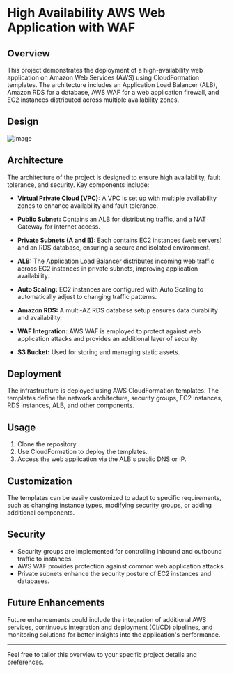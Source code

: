 
# High Availability AWS Web Application with WAF

## Overview

This project demonstrates the deployment of a high-availability web application on Amazon Web Services (AWS) using CloudFormation templates. The architecture includes an Application Load Balancer (ALB), Amazon RDS for a database, AWS WAF for a web application firewall, and EC2 instances distributed across multiple availability zones.

## Design

![image](https://github.com/Amohamed0816/AWS-CloudFormation/assets/127431316/c4ca2ad2-76ff-4ef4-8204-22c9f377c52c)


## Architecture

The architecture of the project is designed to ensure high availability, fault tolerance, and security. Key components include:

- **Virtual Private Cloud (VPC):** A VPC is set up with multiple availability zones to enhance availability and fault tolerance.

- **Public Subnet:** Contains an ALB for distributing traffic, and a NAT Gateway for internet access.

- **Private Subnets (A and B):** Each contains EC2 instances (web servers) and an RDS database, ensuring a secure and isolated environment.

- **ALB:** The Application Load Balancer distributes incoming web traffic across EC2 instances in private subnets, improving application availability.

- **Auto Scaling:** EC2 instances are configured with Auto Scaling to automatically adjust to changing traffic patterns.

- **Amazon RDS:** A multi-AZ RDS database setup ensures data durability and availability.

- **WAF Integration:** AWS WAF is employed to protect against web application attacks and provides an additional layer of security.

- **S3 Bucket:** Used for storing and managing static assets.

## Deployment

The infrastructure is deployed using AWS CloudFormation templates. The templates define the network architecture, security groups, EC2 instances, RDS instances, ALB, and other components.

## Usage

1. Clone the repository.
2. Use CloudFormation to deploy the templates.
3. Access the web application via the ALB's public DNS or IP.

## Customization

The templates can be easily customized to adapt to specific requirements, such as changing instance types, modifying security groups, or adding additional components.

## Security

- Security groups are implemented for controlling inbound and outbound traffic to instances.
- AWS WAF provides protection against common web application attacks.
- Private subnets enhance the security posture of EC2 instances and databases.

## Future Enhancements

Future enhancements could include the integration of additional AWS services, continuous integration and deployment (CI/CD) pipelines, and monitoring solutions for better insights into the application's performance.

---

Feel free to tailor this overview to your specific project details and preferences.
